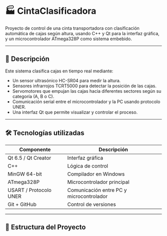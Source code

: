 # 🏭 CintaClasificadora

Proyecto de control de una cinta transportadora con clasificación automática de cajas según altura, usando C++ y Qt para la interfaz gráfica, y un microcontrolador ATmega328P como sistema embebido.

---

## 🚀 Descripción

Este sistema clasifica cajas en tiempo real mediante:

- Un sensor ultrasónico HC-SR04 para medir la altura.
- Sensores infrarrojos TCRT5000 para detectar la posición de las cajas.
- Servomotores que empujan las cajas hacia diferentes sectores según su categoría (A, B o C).
- Comunicación serial entre el microcontrolador y la PC usando protocolo UNER.
- Una interfaz Qt que permite visualizar y controlar el proceso.

---

## 🛠️ Tecnologías utilizadas

| Componente             | Descripción                              |
|------------------------|------------------------------------------|
| Qt 6.5 / Qt Creator    | Interfaz gráfica                         |
| C++                    | Lógica de control                        |
| MinGW 64-bit           | Compilador en Windows                    |
| ATmega328P             | Microcontrolador principal               |
| USART / Protocolo UNER | Comunicación entre PC y microcontrolador |
| Git + GitHub           | Control de versiones                     |

---

## 🧩 Estructura del Proyecto

